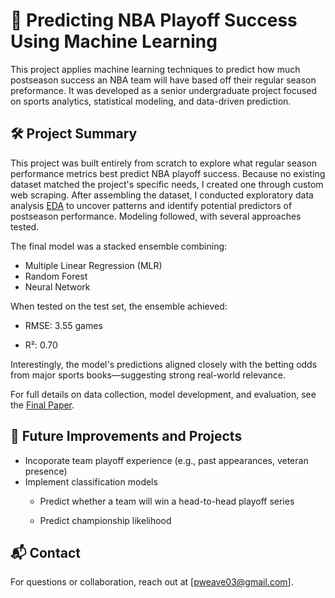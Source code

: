 # 🏀 Predicting NBA Playoff Success Using Machine Learning
This project applies machine learning techniques to predict how much postseason success an NBA team will have based off their regular season preformance. It was developed as a senior undergraduate project focused on sports analytics, statistical modeling, and data-driven prediction.

## 🛠️ Project Summary
This project was built entirely from scratch to explore what regular season performance metrics best predict NBA playoff success. Because no existing dataset matched the project's specific needs, I created one through custom web scraping.
After assembling the dataset, I conducted exploratory data analysis [EDA]() to uncover patterns and identify potential predictors of postseason performance. Modeling followed, with several approaches tested.

The final model was a stacked ensemble combining:
- Multiple Linear Regression (MLR)
- Random Forest
- Neural Network

When tested on the test set, the ensemble achieved:

- RMSE: 3.55 games

- R²: 0.70 

Interestingly, the model's predictions aligned closely with the betting odds from major sports books—suggesting strong real-world relevance.

For full details on data collection, model development, and evaluation, see the [Final Paper](https://github.com/pweave5/Senior_Year_Capstone/blob/main/Final%20Paper.docx).
## 🚀 Future Improvements and Projects
- Incoporate team playoff experience (e.g., past appearances, veteran presence)
- Implement classification models
    - Predict whether a team will win a head-to-head playoff series

    - Predict championship likelihood


## 📬 Contact
For questions or collaboration, reach out at [pweave03@gmail.com].
